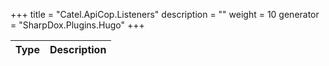 

+++
title = "Catel.ApiCop.Listeners" 
description = ""
weight = 10
generator = "SharpDox.Plugins.Hugo"
+++

Type|Description
---|---

